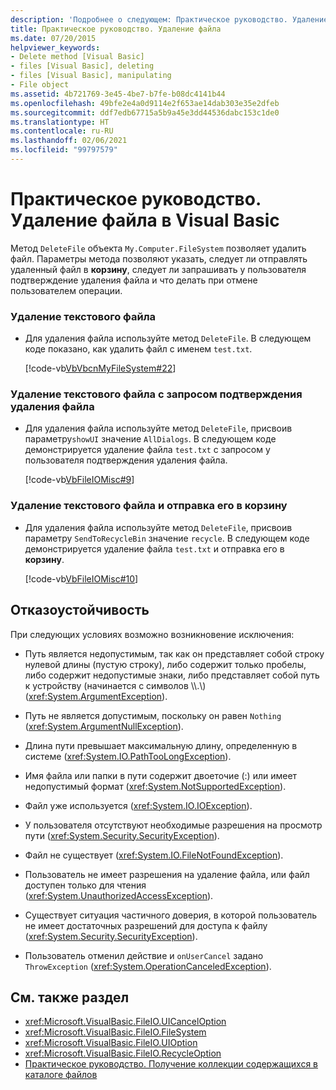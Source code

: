 ```yaml
---
description: 'Подробнее о следующем: Практическое руководство. Удаление файла в Visual Basic'
title: Практическое руководство. Удаление файла
ms.date: 07/20/2015
helpviewer_keywords:
- Delete method [Visual Basic]
- files [Visual Basic], deleting
- files [Visual Basic], manipulating
- File object
ms.assetid: 4b721769-3e45-4be7-b7fe-b08dc4141b44
ms.openlocfilehash: 49bfe2e4a0d9114e2f653ae14dab303e35e2dfeb
ms.sourcegitcommit: ddf7edb67715a5b9a45e3dd44536dabc153c1de0
ms.translationtype: HT
ms.contentlocale: ru-RU
ms.lasthandoff: 02/06/2021
ms.locfileid: "99797579"
---
```

# <a name="how-to-delete-a-file-in-visual-basic"></a>Практическое руководство. Удаление файла в Visual Basic

Метод `DeleteFile` объекта `My.Computer.FileSystem` позволяет удалить файл. Параметры метода позволяют указать, следует ли отправлять удаленный файл в **корзину**, следует ли запрашивать у пользователя подтверждение удаления файла и что делать при отмене пользователем операции.  
  
### <a name="to-delete-a-text-file"></a>Удаление текстового файла  
  
- Для удаления файла используйте метод `DeleteFile`. В следующем коде показано, как удалить файл с именем `test.txt`.  
  
     [!code-vb[VbVbcnMyFileSystem#22](~/samples/snippets/visualbasic/VS_Snippets_VBCSharp/VbVbcnMyFileSystem/VB/Class1.vb#22)]  
  
### <a name="to-delete-a-text-file-and-ask-the-user-to-confirm-that-the-file-should-be-deleted"></a>Удаление текстового файла с запросом подтверждения удаления файла  
  
- Для удаления файла используйте метод `DeleteFile`, присвоив параметру`showUI` значение `AllDialogs`. В следующем коде демонстрируется удаление файла `test.txt` с запросом у пользователя подтверждения удаления файла.  
  
     [!code-vb[VbFileIOMisc#9](~/samples/snippets/visualbasic/VS_Snippets_VBCSharp/VbFileIOMisc/VB/Class1.vb#9)]  
  
### <a name="to-delete-a-text-file-and-send-it-to-the-recycle-bin"></a>Удаление текстового файла и отправка его в корзину  
  
- Для удаления файла используйте метод `DeleteFile`, присвоив параметру `SendToRecycleBin` значение `recycle`. В следующем коде демонстрируется удаление файла `test.txt` и отправка его в **корзину**.  
  
     [!code-vb[VbFileIOMisc#10](~/samples/snippets/visualbasic/VS_Snippets_VBCSharp/VbFileIOMisc/VB/Class1.vb#10)]  
  
## <a name="robust-programming"></a>Отказоустойчивость  

 При следующих условиях возможно возникновение исключения:  
  
- Путь является недопустимым, так как он представляет собой строку нулевой длины (пустую строку), либо содержит только пробелы, либо содержит недопустимые знаки, либо представляет собой путь к устройству (начинается с символов \\\\.\\) (<xref:System.ArgumentException>).  
  
- Путь не является допустимым, поскольку он равен `Nothing` (<xref:System.ArgumentNullException>).  
  
- Длина пути превышает максимальную длину, определенную в системе (<xref:System.IO.PathTooLongException>).  
  
- Имя файла или папки в пути содержит двоеточие (:) или имеет недопустимый формат (<xref:System.NotSupportedException>).  
  
- Файл уже используется (<xref:System.IO.IOException>).  
  
- У пользователя отсутствуют необходимые разрешения на просмотр пути (<xref:System.Security.SecurityException>).  
  
- Файл не существует (<xref:System.IO.FileNotFoundException>).  
  
- Пользователь не имеет разрешения на удаление файла, или файл доступен только для чтения (<xref:System.UnauthorizedAccessException>).  
  
- Существует ситуация частичного доверия, в которой пользователь не имеет достаточных разрешений для доступа к файлу (<xref:System.Security.SecurityException>).  
  
- Пользователь отменил действие и `onUserCancel` задано `ThrowException` (<xref:System.OperationCanceledException>).  
  
## <a name="see-also"></a>См. также раздел

- <xref:Microsoft.VisualBasic.FileIO.UICancelOption>
- <xref:Microsoft.VisualBasic.FileIO.FileSystem>
- <xref:Microsoft.VisualBasic.FileIO.UIOption>
- <xref:Microsoft.VisualBasic.FileIO.RecycleOption>
- [Практическое руководство. Получение коллекции содержащихся в каталоге файлов](how-to-get-the-collection-of-files-in-a-directory.md)
